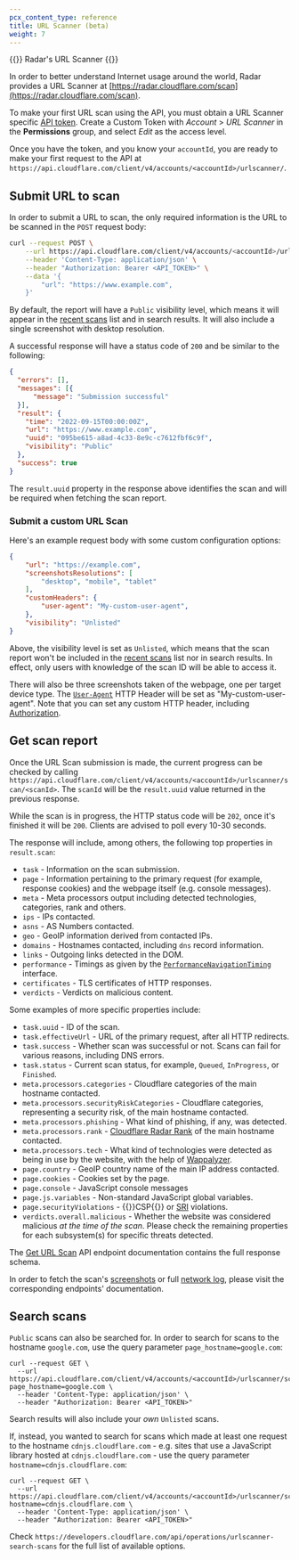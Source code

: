 ```yaml
---
pcx_content_type: reference
title: URL Scanner (beta)
weight: 7
---
```


{{<heading-pill style="beta">}} Radar's URL Scanner {{</heading-pill>}}

In order to better understand Internet usage around the world, Radar provides a URL Scanner at [https://radar.cloudflare.com/scan](https://radar.cloudflare.com/scan).

To make your first URL scan using the API, you must obtain a URL Scanner specific [API token](/fundamentals/api/get-started/create-token/). Create a Custom Token with _Account_ > _URL Scanner_ in the **Permissions** group, and select _Edit_ as the access level.

Once you have the token, and you know your `accountId`, you are ready to make your first request to the API at `https://api.cloudflare.com/client/v4/accounts/<accountId>/urlscanner/`.

## Submit URL to scan

In order to submit a URL to scan, the only required information is the URL to be scanned in the `POST` request body:


```bash
curl --request POST \
	--url https://api.cloudflare.com/client/v4/accounts/<accountId>/urlscanner/scan \
	--header 'Content-Type: application/json' \
    --header "Authorization: Bearer <API_TOKEN>" \
	--data '{
		"url": "https://www.example.com",
	}'
```

By default, the report will have a `Public` visibility level, which means it will appear in the [recent scans](https://radar.cloudflare.com/scan#recent-scans) list and in search results. It will also include a single screenshot with desktop resolution.

A successful response will have a status code of `200` and be similar to the following:

```json
{
  "errors": [],
  "messages": [{
      "message": "Submission successful"
  }],
  "result": {
    "time": "2022-09-15T00:00:00Z",
    "url": "https://www.example.com",
    "uuid": "095be615-a8ad-4c33-8e9c-c7612fbf6c9f",
    "visibility": "Public"
  },
  "success": true
}
```

The `result.uuid` property in the response above identifies the scan and will be required when fetching the scan report.

### Submit a custom URL Scan

Here's an example request body with some custom configuration options:

```json
{
	"url": "https://example.com",
	"screenshotsResolutions": [
		"desktop", "mobile", "tablet"
	],
	"customHeaders": {
		"user-agent": "My-custom-user-agent",
	},
	"visibility": "Unlisted"
}
```

Above, the visibility level is set as `Unlisted`, which means that the scan report won't be included in the [recent scans](https://radar.cloudflare.com/scan#recent-scans) list nor in search results. In  effect, only users with knowledge of the scan ID will be able to access it.

There will also be three screenshots taken of the webpage, one per target device type. The [`User-Agent`](https://developer.mozilla.org/en-US/docs/Web/HTTP/Headers/User-Agent) HTTP Header will be set as "My-custom-user-agent". Note that you can set any custom HTTP header, including [Authorization](https://developer.mozilla.org/en-US/docs/Web/HTTP/Headers/Authorization).

## Get scan report

Once the URL Scan submission is made, the current progress can be checked by calling `https://api.cloudflare.com/client/v4/accounts/<accountId>/urlscanner/scan/<scanId>`. The `scanId` will be the `result.uuid` value returned in the previous response.

While the scan is in progress, the HTTP status code will be `202`, once it's finished it will be `200`. Clients are advised to poll every 10-30 seconds.

The response will include, among others, the following top properties in `result.scan`:

- `task` - Information on the scan submission.
- `page` - Information pertaining to the primary request (for example, response cookies) and the webpage itself (e.g. console messages).
- `meta` - Meta processors output including detected technologies, categories, rank and others.
- `ips` - IPs contacted.
- `asns` - AS Numbers contacted.
- `geo` - GeoIP information derived from contacted IPs.
- `domains` - Hostnames contacted, including `dns` record information.
- `links` - Outgoing links detected in the DOM.
- `performance` - Timings as given by the [`PerformanceNavigationTiming`](https://developer.mozilla.org/en-US/docs/Web/API/PerformanceNavigationTiming) interface.
- `certificates` - TLS certificates of HTTP responses.
- `verdicts` - Verdicts on malicious content.

Some examples of more specific properties include:

- `task.uuid` - ID of the scan.
- `task.effectiveUrl` - URL of the primary request, after all HTTP redirects.
- `task.success` - Whether scan was successful or not. Scans can fail for various reasons, including DNS errors.
- `task.status` - Current scan status, for example, `Queued`, `InProgress`, or `Finished`.
- `meta.processors.categories` - Cloudflare categories of the main hostname contacted.
- `meta.processors.securityRiskCategories` - Cloudflare categories, representing a security risk, of the main hostname contacted.
- `meta.processors.phishing` - What kind of phishing, if any, was detected.
- `meta.processors.rank` - [Cloudflare Radar Rank](http://blog.cloudflare.com/radar-domain-rankings/) of the main hostname contacted.
- `meta.processors.tech` - What kind of technologies were detected as being in use by the website, with the help of [Wappalyzer](https://github.com/wappalyzer/wappalyzer).
- `page.country` - GeoIP country name of the main IP address contacted.
- `page.cookies` - Cookies set by the page.
- `page.console` - JavaScript console messages
- `page.js.variables` - Non-standard JavaScript global variables.
- `page.securityViolations` - {{<glossary-tooltip term_id="content security policy (CSP)" link="https://developer.mozilla.org/en-US/docs/Web/HTTP/CSP">}}CSP{{</glossary-tooltip>}} or [SRI](https://developer.mozilla.org/en-US/docs/Web/Security/Subresource_Integrity) violations.
- `verdicts.overall.malicious` - Whether the website was considered malicious _at the time of the scan_. Please check the remaining properties for each subsystem(s) for specific threats detected.

The [Get URL Scan](/api/operations/urlscanner-get-scan) API endpoint documentation contains the full response schema.

In order to fetch the scan's [screenshots](/api/operations/urlscanner-get-scan-screenshot) or full [network log](/api/operations/urlscanner-get-scan-har), please visit the corresponding endpoints' documentation.


## Search scans

`Public` scans can also be searched for. In order to search for scans to the hostname `google.com`, use the query parameter `page_hostname=google.com`:

```
curl --request GET \
  --url https://api.cloudflare.com/client/v4/accounts/<accountId>/urlscanner/scan?page_hostname=google.com \
  --header 'Content-Type: application/json' \
  --header "Authorization: Bearer <API_TOKEN>"
```

Search results will also include your _own_ `Unlisted` scans.

If, instead, you wanted to search for scans which made at least one request to the hostname `cdnjs.cloudflare.com` - e.g. sites that use a JavaScript library hosted at `cdnjs.cloudflare.com`  - use the query parameter `hostname=cdnjs.cloudflare.com`:

```
curl --request GET \
  --url https://api.cloudflare.com/client/v4/accounts/<accountId>/urlscanner/scan?hostname=cdnjs.cloudflare.com \
  --header 'Content-Type: application/json' \
  --header "Authorization: Bearer <API_TOKEN>"
```

Check `https://developers.cloudflare.com/api/operations/urlscanner-search-scans` for the full list of available options.